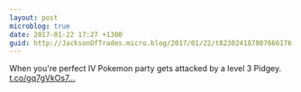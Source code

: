 ```yaml
---
layout: post
microblog: true
date: 2017-01-22 17:27 +1300
guid: http://JacksonOfTrades.micro.blog/2017/01/22/t823024187807666176.html
---
```

When you're perfect IV Pokemon party gets attacked by a level 3 Pidgey. [t.co/gq7gVkOs7...](https://t.co/gq7gVkOs7q)
